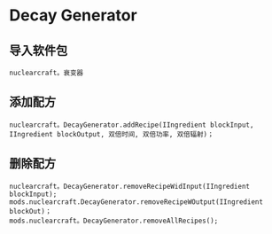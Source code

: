 # Decay Generator

## 导入软件包
`nuclearcraft。衰变器`

## 添加配方
```zenscript
nuclearcraft。DecayGenerator.addRecipe(IIngredient blockInput, IIngredient blockOutput, 双倍时间, 双倍功率, 双倍辐射)；
```

## 删除配方
```zenscript
nuclearcraft。DecayGenerator.removeRecipeWidInput(IIngredient blockInput);
mods.nuclearcraft.DecayGenerator.removeRecipeWOutput(IIngredient blockOut)；
mods.nuclearcraft。DecayGenerator.removeAllRecipes();
```
